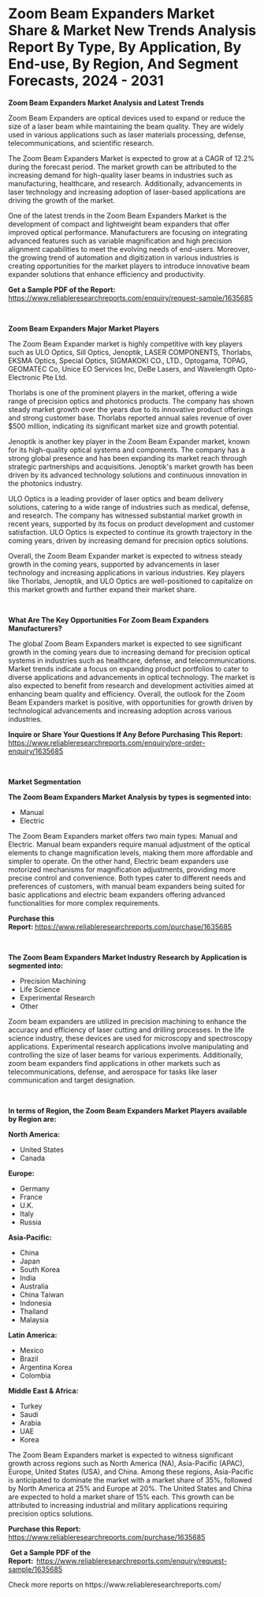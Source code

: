 <p><h1>Zoom Beam Expanders Market Share & Market New Trends Analysis Report By Type, By Application, By End-use, By Region, And Segment Forecasts, 2024 - 2031</h1></p><p><strong>Zoom Beam Expanders Market Analysis and Latest Trends</strong></p>
<p><p>Zoom Beam Expanders are optical devices used to expand or reduce the size of a laser beam while maintaining the beam quality. They are widely used in various applications such as laser materials processing, defense, telecommunications, and scientific research.</p><p>The Zoom Beam Expanders Market is expected to grow at a CAGR of 12.2% during the forecast period. The market growth can be attributed to the increasing demand for high-quality laser beams in industries such as manufacturing, healthcare, and research. Additionally, advancements in laser technology and increasing adoption of laser-based applications are driving the growth of the market.</p><p>One of the latest trends in the Zoom Beam Expanders Market is the development of compact and lightweight beam expanders that offer improved optical performance. Manufacturers are focusing on integrating advanced features such as variable magnification and high precision alignment capabilities to meet the evolving needs of end-users. Moreover, the growing trend of automation and digitization in various industries is creating opportunities for the market players to introduce innovative beam expander solutions that enhance efficiency and productivity.</p></p>
<p><strong>Get a Sample PDF of the Report:&nbsp;</strong> <a href="https://www.reliableresearchreports.com/enquiry/request-sample/1635685">https://www.reliableresearchreports.com/enquiry/request-sample/1635685</a></p>
<p>&nbsp;</p>
<p><strong>Zoom Beam Expanders Major Market Players</strong></p>
<p><p>The Zoom Beam Expander market is highly competitive with key players such as ULO Optics, Sill Optics, Jenoptik, LASER COMPONENTS, Thorlabs, EKSMA Optics, Special Optics, SIGMAKOKI CO., LTD., Optogama, TOPAG, GEOMATEC Co, Unice EO Services Inc, DeBe Lasers, and Wavelength Opto-Electronic Pte Ltd. </p><p>Thorlabs is one of the prominent players in the market, offering a wide range of precision optics and photonics products. The company has shown steady market growth over the years due to its innovative product offerings and strong customer base. Thorlabs reported annual sales revenue of over $500 million, indicating its significant market size and growth potential.</p><p>Jenoptik is another key player in the Zoom Beam Expander market, known for its high-quality optical systems and components. The company has a strong global presence and has been expanding its market reach through strategic partnerships and acquisitions. Jenoptik's market growth has been driven by its advanced technology solutions and continuous innovation in the photonics industry.</p><p>ULO Optics is a leading provider of laser optics and beam delivery solutions, catering to a wide range of industries such as medical, defense, and research. The company has witnessed substantial market growth in recent years, supported by its focus on product development and customer satisfaction. ULO Optics is expected to continue its growth trajectory in the coming years, driven by increasing demand for precision optics solutions.</p><p>Overall, the Zoom Beam Expander market is expected to witness steady growth in the coming years, supported by advancements in laser technology and increasing applications in various industries. Key players like Thorlabs, Jenoptik, and ULO Optics are well-positioned to capitalize on this market growth and further expand their market share.</p></p>
<p>&nbsp;</p>
<p><strong>What Are The Key Opportunities For Zoom Beam Expanders Manufacturers?</strong></p>
<p><p>The global Zoom Beam Expanders market is expected to see significant growth in the coming years due to increasing demand for precision optical systems in industries such as healthcare, defense, and telecommunications. Market trends indicate a focus on expanding product portfolios to cater to diverse applications and advancements in optical technology. The market is also expected to benefit from research and development activities aimed at enhancing beam quality and efficiency. Overall, the outlook for the Zoom Beam Expanders market is positive, with opportunities for growth driven by technological advancements and increasing adoption across various industries.</p></p>
<p><strong>Inquire or Share Your Questions If Any Before Purchasing This Report:</strong> <a href="https://www.reliableresearchreports.com/enquiry/pre-order-enquiry/1635685">https://www.reliableresearchreports.com/enquiry/pre-order-enquiry/1635685</a></p>
<p>&nbsp;</p>
<p><strong>Market Segmentation</strong></p>
<p><strong>The Zoom Beam Expanders Market Analysis by types is segmented into:</strong></p>
<p><ul><li>Manual</li><li>Electric</li></ul></p>
<p><p>The Zoom Beam Expanders market offers two main types: Manual and Electric. Manual beam expanders require manual adjustment of the optical elements to change magnification levels, making them more affordable and simpler to operate. On the other hand, Electric beam expanders use motorized mechanisms for magnification adjustments, providing more precise control and convenience. Both types cater to different needs and preferences of customers, with manual beam expanders being suited for basic applications and electric beam expanders offering advanced functionalities for more complex requirements.</p></p>
<p><strong>Purchase this Report:&nbsp;</strong><a href="https://www.reliableresearchreports.com/purchase/1635685">https://www.reliableresearchreports.com/purchase/1635685</a></p>
<p>&nbsp;</p>
<p><strong>The Zoom Beam Expanders Market Industry Research by Application is segmented into:</strong></p>
<p><ul><li>Precision Machining</li><li>Life Science</li><li>Experimental Research</li><li>Other</li></ul></p>
<p><p>Zoom beam expanders are utilized in precision machining to enhance the accuracy and efficiency of laser cutting and drilling processes. In the life science industry, these devices are used for microscopy and spectroscopy applications. Experimental research applications involve manipulating and controlling the size of laser beams for various experiments. Additionally, zoom beam expanders find applications in other markets such as telecommunications, defense, and aerospace for tasks like laser communication and target designation.</p></p>
<p>&nbsp;</p>
<p><strong>In terms of Region, the Zoom Beam Expanders Market Players available by Region are:</strong></p>
<p>
    <p> <strong> North America: </strong>
        <ul>
            <li>United States</li>
            <li>Canada</li>
        </ul>
        </p> 
    <p> <strong> Europe: </strong>
        <ul>
            <li>Germany</li>
            <li>France</li>
            <li>U.K.</li>
            <li>Italy</li>
            <li>Russia</li>
        </ul>
        </p> 
    <p> <strong> Asia-Pacific: </strong>
        <ul>
            <li>China</li>
            <li>Japan</li>
            <li>South Korea</li>
            <li>India</li>
            <li>Australia</li>
            <li>China Taiwan</li>
            <li>Indonesia</li>
            <li>Thailand</li>
            <li>Malaysia</li>
        </ul>
        </p> 
    <p> <strong> Latin America: </strong>
        <ul>
            <li>Mexico</li>
            <li>Brazil</li>
            <li>Argentina Korea</li>
            <li>Colombia</li>
        </ul>
        </p> 
    <p> <strong> Middle East & Africa: </strong>
        <ul>
            <li>Turkey</li>
            <li>Saudi</li>
            <li>Arabia</li>
            <li>UAE</li>
            <li>Korea</li>
        </ul>
    </p>
    </p>
<p><p>The Zoom Beam Expanders market is expected to witness significant growth across regions such as North America (NA), Asia-Pacific (APAC), Europe, United States (USA), and China. Among these regions, Asia-Pacific is anticipated to dominate the market with a market share of 35%, followed by North America at 25% and Europe at 20%. The United States and China are expected to hold a market share of 15% each. This growth can be attributed to increasing industrial and military applications requiring precision optics solutions.</p></p>
<p><strong>Purchase this Report: </strong><a href="https://www.reliableresearchreports.com/purchase/1635685">https://www.reliableresearchreports.com/purchase/1635685</a></p>
<p>&nbsp;<strong>Get a Sample PDF of the Report:&nbsp;&nbsp;</strong><a href="https://www.reliableresearchreports.com/enquiry/request-sample/1635685">https://www.reliableresearchreports.com/enquiry/request-sample/1635685</a></p>
<p><strong></strong></p>
<p>Check more reports on https://www.reliableresearchreports.com/</p>
